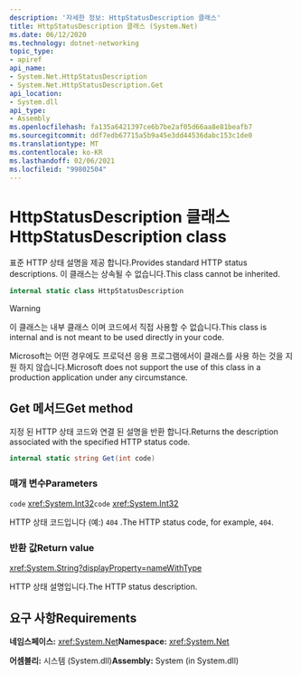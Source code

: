 ```yaml
---
description: '자세한 정보: HttpStatusDescription 클래스'
title: HttpStatusDescription 클래스 (System.Net)
ms.date: 06/12/2020
ms.technology: dotnet-networking
topic_type:
- apiref
api_name:
- System.Net.HttpStatusDescription
- System.Net.HttpStatusDescription.Get
api_location:
- System.dll
api_type:
- Assembly
ms.openlocfilehash: fa135a6421397ce6b7be2af05d66aa8e81beafb7
ms.sourcegitcommit: ddf7edb67715a5b9a45e3dd44536dabc153c1de0
ms.translationtype: MT
ms.contentlocale: ko-KR
ms.lasthandoff: 02/06/2021
ms.locfileid: "99802504"
---
```

# <a name="httpstatusdescription-class"></a><span data-ttu-id="b4f48-103">HttpStatusDescription 클래스</span><span class="sxs-lookup"><span data-stu-id="b4f48-103">HttpStatusDescription class</span></span>

<span data-ttu-id="b4f48-104">표준 HTTP 상태 설명을 제공 합니다.</span><span class="sxs-lookup"><span data-stu-id="b4f48-104">Provides standard HTTP status descriptions.</span></span> <span data-ttu-id="b4f48-105">이 클래스는 상속될 수 없습니다.</span><span class="sxs-lookup"><span data-stu-id="b4f48-105">This class cannot be inherited.</span></span>

```csharp
internal static class HttpStatusDescription
```

> [!WARNING]
> <span data-ttu-id="b4f48-106">이 클래스는 내부 클래스 이며 코드에서 직접 사용할 수 없습니다.</span><span class="sxs-lookup"><span data-stu-id="b4f48-106">This class is internal and is not meant to be used directly in your code.</span></span>
>
> <span data-ttu-id="b4f48-107">Microsoft는 어떤 경우에도 프로덕션 응용 프로그램에서이 클래스를 사용 하는 것을 지원 하지 않습니다.</span><span class="sxs-lookup"><span data-stu-id="b4f48-107">Microsoft does not support the use of this class in a production application under any circumstance.</span></span>

## <a name="get-method"></a><span data-ttu-id="b4f48-108">Get 메서드</span><span class="sxs-lookup"><span data-stu-id="b4f48-108">Get method</span></span>

<span data-ttu-id="b4f48-109">지정 된 HTTP 상태 코드와 연결 된 설명을 반환 합니다.</span><span class="sxs-lookup"><span data-stu-id="b4f48-109">Returns the description associated with the specified HTTP status code.</span></span>

```csharp
internal static string Get(int code)
```

### <a name="parameters"></a><span data-ttu-id="b4f48-110">매개 변수</span><span class="sxs-lookup"><span data-stu-id="b4f48-110">Parameters</span></span>

<span data-ttu-id="b4f48-111">`code` <xref:System.Int32></span><span class="sxs-lookup"><span data-stu-id="b4f48-111">`code` <xref:System.Int32></span></span>

<span data-ttu-id="b4f48-112">HTTP 상태 코드입니다 (예:) `404` .</span><span class="sxs-lookup"><span data-stu-id="b4f48-112">The HTTP status code, for example, `404`.</span></span>

### <a name="return-value"></a><span data-ttu-id="b4f48-113">반환 값</span><span class="sxs-lookup"><span data-stu-id="b4f48-113">Return value</span></span>

<xref:System.String?displayProperty=nameWithType>

<span data-ttu-id="b4f48-114">HTTP 상태 설명입니다.</span><span class="sxs-lookup"><span data-stu-id="b4f48-114">The HTTP status description.</span></span>

## <a name="requirements"></a><span data-ttu-id="b4f48-115">요구 사항</span><span class="sxs-lookup"><span data-stu-id="b4f48-115">Requirements</span></span>

<span data-ttu-id="b4f48-116">**네임스페이스:** <xref:System.Net></span><span class="sxs-lookup"><span data-stu-id="b4f48-116">**Namespace:** <xref:System.Net></span></span>

<span data-ttu-id="b4f48-117">**어셈블리:** 시스템 (System.dll)</span><span class="sxs-lookup"><span data-stu-id="b4f48-117">**Assembly:** System (in System.dll)</span></span>
